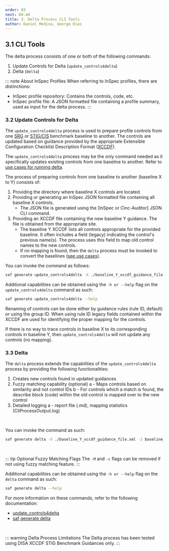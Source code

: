 ```yaml
---
order: 03
next: 04.md
title: 3. Delta Process CLI Tools
author: Daniel Medina, George Dias
---
```


## 3.1 CLI Tools

The delta process consists of one or both of the following commands:

1. Update Controls for Delta (`update_controls4delta`)
2. Delta (`delta`)

::: note About InSpec Profiles
When referring to InSpec profiles, there are distinctions:

- InSpec profile repository: Contains the controls, code, etc.
- InSpec profile file: A JSON formatted file containing a profile summary, used as input for the delta process.
:::

### 3.2 Update Controls for Delta

The `update_controls4delta` process is used to prepare profile controls from one [SRG](./02.md#glossary-of-terms) or [STIG/CIS](./02.md#glossary-of-terms) benchmark baseline to another. The controls are updated based on guidance provided by the appropriate Extensible Configuration Checklist Description Format ([XCCDF](./02.md#glossary-of-terms)).

The `update_controls4delta` process may be the only command needed as it specifically updates existing controls from one baseline to another. Refer to [use cases for running delta](./04.html#use-cases-for-running-delta).

The process of preparing controls from one baseline to another (baseline X to Y) consists of:

1. Providing the directory where baseline X controls are located.
2. Providing or generating an InSpec JSON formatted file containing all baseline X controls.
    - The JSON file is generated using the [InSpec or Cinc-Auditor] JSON CLI command.
3. Providing an XCCDF file containing the new baseline Y guidance. The file is obtained from the appropriate site.
    - The baseline Y XCCDF lists all controls appropriate for the provided baseline. It often includes a field (legacy) indicating the control's previous name(s). The process uses this field to map old control names to the new controls.
    - If no mapping is found, then the `delta` process must be invoked to convert the baselines ([see use cases](./04.html#use-cases-for-running-delta)).

You can invoke the command as follows:

```sh
saf generate update_controls4delta -X ./baseline_Y_xccdf_guidance_file.xml -J baseline_X_summary.json -c baseline_X_controls_directory
```

Additional capabilities can be obtained using the `-h or --help` flag on the `update_controls4delta` command as such:

```sh
saf generate update_controls4delta --help
```

Renaming of controls can be done either by guidance rules (rule ID, default) or using the group ID. When using rule ID legacy fields contained within the XCCDF are used for identifying the proper mapping for the controls.

If there is no way to trace controls in baseline X to its corresponding controls in baseline Y, then `update_controls4delta` will not update any controls (no mapping).

### 3.3 Delta

The `delta` process extends the capabilities of the `update_controls4delta` process by providing the following functionalities:

1. Creates new controls found in updated guidances
2. Fuzzy matching capability (optional)
    a - Maps controls based on similarity and not control IDs
    b - For controls which a match is found, the describe block (code) within the old control is mapped over to the new control
3. Detailed logging
    a - report file (.md), mapping statistics (CliProcessOutput.log)
<br>

You can invoke the command as such:

```sh
saf generate delta -X ./baseline_Y_xccdf_guidance_file.xml -J baseline_X_summary.json -o new_baseline_Y_controls_directory -M -c baseline_X_controls_directory
```

<br>

::: tip Optional Fuzzy Matching Flags
The `-M` and `-c` flags can be removed if not using fuzzy matching feature.
:::

Additional capabilities can be obtained using the `-h or --help` flag on the `delta` command as such:

```sh
saf generate delta --help
```

For more information on these commands, refer to the following documentation:

- [update_controls4delta](https://saf-cli.mitre.org/#delta-supporting-options)
- [saf generate delta](https://saf-cli.mitre.org/#delta)
<br>

::: warning Delta Process Limitations
The Delta process has been tested using DISA XCCDF STIG Benchmark Guidances only.
:::

